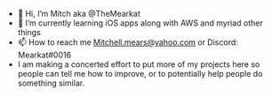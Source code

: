- 👋 Hi, I’m Mitch aka @TheMearkat
- 🌱 I’m currently learning iOS apps along with AWS and myriad other things
- 📫 How to reach me Mitchell.mears@yahoo.com or Discord: Mearkat#0016
- I am making a concerted effort to put more of my projects here so people can tell me how to improve, or to potentially help people do something similar.
